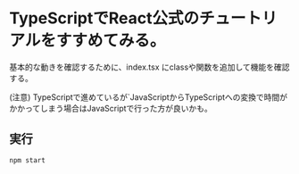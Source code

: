 # TypeScriptでReact公式のチュートリアルをすすめてみる。

基本的な動きを確認するために、index.tsx にclassや関数を追加して機能を確認する。

(注意) TypeScriptで進めているが`JavaScriptからTypeScriptへの変換で時間がかかってしまう場合はJavaScriptで行った方が良いかも。

## 実行

```
npm start
```


